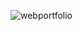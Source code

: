 ![webportfolio](https://github.com/HaSYuksel/HaSYuksel.github.io/assets/137729961/b4d5452d-1aee-4016-9835-ce2c71af0298)
